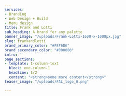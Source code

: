 ```yaml
---
services:
- Branding
- Web Design + Build
- Menu design
title: Frank and Lotti
sub_heading: A brand for any palette
banner_image: "/uploads/Frank-Lotti-1600-x-1000px.jpg"
slug: frankandlotti
brand_primary_color: "#F8F6D6"
brand_secondary_color: "#000000"
intro: ''
page_sections:
- template: 1-column-text
  block: one-column-1
  headline: 1/2
  content: "<strong>some more content</strong>"
teaser_image: "/uploads/FAL_logo_0.png"

---
```

